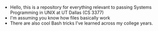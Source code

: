 * Hello, this is a repository for everything relevant to passing Systems Programming in UNIX at UT Dallas (CS 3377)
* I'm assuming you know how files basically work
* There are also cool Bash tricks I've learned across my college years.
